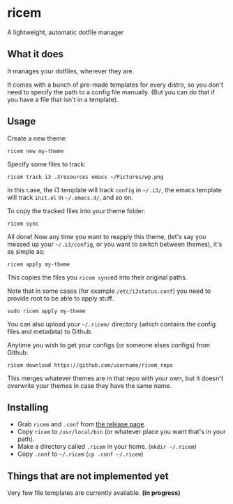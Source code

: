 # ricem
A lightweight, automatic dotfile manager

## What it does
It manages your dotfiles, wherever they are.

It comes with a bunch of pre-made templates for every distro, so you don't need to specify the path to a config file manually. (But you can do that if you have a file that isn't in a template).

## Usage
Create a new theme:

`ricem new my-theme`

Specify some files to track:

`ricem track i3 .Xresources emacs ~/Pictures/wp.png`

In this case, the i3 template will track `config` in `~/.i3/`, the emacs template will track `init.el` in `~/.emacs.d/`, and so on.

To copy the tracked files into your theme folder:

`ricem sync`

All done! Now any time you want to reapply this theme, (let's say you messed up your `~/.i3/config`, or you want to switch between themes), it's as simple as:

`ricem apply my-theme`

This copies the files you `ricem sync`ed into their original paths.

Note that in some cases (for example `/etc/i3status.conf`) you need to provide root to be able to apply stuff.

`sudo ricem apply my-theme`

You can also upload your `~/.ricem/` directory (which contains the config files and metadata) to Github.

Anytime you wish to get your configs (or someone elses configs) from Github:

`ricem download https://github.com/username/ricem_repo`

This merges whatever themes are in that repo with your own, but it doesn't overwrite your themes in case they have the same name.

## Installing
- Grab `ricem` and `.conf` from [the release page](https://github.com/zakkor/ricem/releases/tag/v0.2-alpha).
- Copy `ricem` to `/usr/local/bin` (or whatever place you want that's in your path).
- Make a directory called `.ricem` in your home. (`mkdir ~/.ricem`)
- Copy `.conf` to `~/.ricem` (`cp .conf ~/.ricem`)

## Things that are not implemented yet
Very few file templates are currently available. <b>(in progress)</b>
